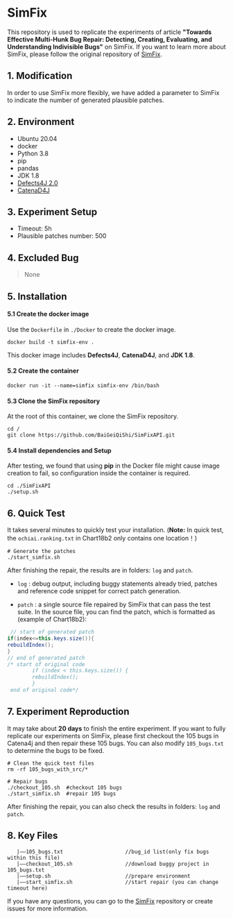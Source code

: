 # SimFix
This repository is used to replicate the experiments of article **"Towards Effective Multi-Hunk Bug Repair: Detecting, Creating, Evaluating, and Understanding Indivisible Bugs"** on SimFix. If you want to learn more about SimFix, please follow the original repository of [SimFix](https://github.com/xgdsmileboy/SimFix.git).

## 1. Modification
In order to use SimFix more flexibly, we have added a parameter to SimFix to indicate the number of generated plausible patches.

## 2. Environment

- Ubuntu 20.04
- docker
- Python 3.8
- pip
- pandas
- JDK 1.8
- [Defects4J 2.0](https://github.com/rjust/defects4j)
- [CatenaD4J](https://github.com/universetraveller/CatenaD4J.git)

## 3. Experiment Setup
- Timeout: 5h
- Plausible patches number: 500

## 4. Excluded Bug
> None


## 5. Installation

#### 5.1 Create the docker image
Use the `Dockerfile` in `./Docker` to create the docker image.
```shell
docker build -t simfix-env .
```

This docker image includes **Defects4J**, **CatenaD4J**, and **JDK 1.8**.

#### 5.2 Create the container

```shell
docker run -it --name=simfix simfix-env /bin/bash
```

#### 5.3 Clone the SimFix repository

At the root of this container, we clone the SimFix repository.

```shell
cd /
git clone https://github.com/BaiGeiQiShi/SimFixAPI.git
```

#### 5.4 Install dependencies and Setup
After testing, we found that using **pip** in the Docker file might cause image creation to fail, so configuration inside the container is required.
```shell
cd ./SimFixAPI
./setup.sh
```

## 6. Quick Test
It takes several minutes to quickly test your installation. (**Note:** In quick test, the `ochiai.ranking.txt` in Chart18b2 only contains one location！)
```
# Generate the patches
./start_simfix.sh
```
After finishing the repair, the results are in folders: `log` and `patch`.

* `log` : debug output, including buggy statements already tried, patches and reference code snippet for correct patch generation.

* `patch` : a single source file repaired by SimFix that can pass the test suite. In the source file, you can find the patch, which is formatted as (example of Chart18b2):

```java
 // start of generated patch
if(index<=this.keys.size()){
rebuildIndex();
}
// end of generated patch
/* start of original code
        if (index < this.keys.size()) {
        rebuildIndex();
        }
 end of original code*/
  ```

## 7. Experiment Reproduction
It may take about **20 days** to finish the entire experiment. If you want to fully replicate our experiments on SimFix, please first checkout the 105 bugs in Catena4j and then repair these 105 bugs. You can also modify `105_bugs.txt` to determine the bugs to be fixed.
```shell
# Clean the quick test files
rm -rf 105_bugs_with_src/*

# Repair bugs
./checkout_105.sh  #checkout 105 bugs
./start_simfix.sh  #repair 105 bugs
```
After finishing the repair, you can also check the results in folders: `log` and `patch`.

## 8. Key Files
```
   |——105_bugs.txt                    //bug_id list(only fix bugs within this file)
   |——checkout_105.sh                 //download buggy project in 105_bugs.txt
   |——setup.sh                        //prepare environment
   |——start_simfix.sh                 //start repair (you can change timeout here)        
```

If you have any questions, you can go to the [SimFix](https://github.com/xgdsmileboy/SimFix.git) repository or create issues for more information.
